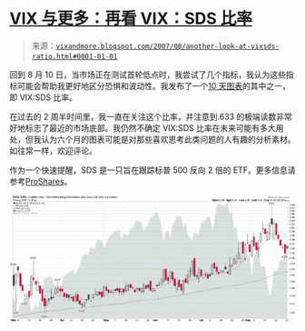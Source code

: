 <!--yml

category: 未分类

date: 2024-05-18 19:01:17

-->

# [VIX 与更多：再看 VIX：SDS 比率](http://vixandmore.blogspot.com/2007/08/another-look-at-vixsds-ratio.html#0001-01-01)

> 来源：[`vixandmore.blogspot.com/2007/08/another-look-at-vixsds-ratio.html#0001-01-01`](http://vixandmore.blogspot.com/2007/08/another-look-at-vixsds-ratio.html#0001-01-01)

回到 8 月 10 日，当市场正在测试首轮低点时，我尝试了几个指标，我认为这些指标可能会帮助我更好地区分恐惧和波动性。我发布了一个[10 天图表](http://vixandmore.blogspot.com/2007/08/fear-vs-volatility.html)的其中之一，即 VIX:SDS 比率。

在过去的 2 周半时间里，我一直在关注这个比率，并注意到.633 的极端读数非常好地标志了最近的市场底部。我仍然不确定 VIX:SDS 比率在未来可能有多大用处，但我认为六个月的图表可能是对那些喜欢思考此类问题的人有趣的分析素材。如往常一样，欢迎评论。

作为一个快速提醒，SDS 是一只旨在跟踪标普 500 反向 2 倍的 ETF。更多信息请参考[ProShares](http://www.proshares.com/funds/sds)。

![](img/3dbbf7a719daad2ba29c6313e86e20d2.png)
